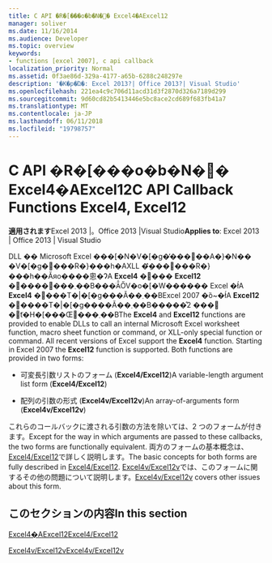 ```yaml
---
title: C API �R�[���o�b�N�֐� Excel4�AExcel12
manager: soliver
ms.date: 11/16/2014
ms.audience: Developer
ms.topic: overview
keywords:
- functions [excel 2007], c api callback
localization_priority: Normal
ms.assetid: 0f3ae86d-329a-4177-a65b-6288c248297e
description: '�K�p�Ώ�: Excel 2013?| Office 2013?| Visual Studio'
ms.openlocfilehash: 221ea4c9c706d11acd31d3f2870d326a7189d299
ms.sourcegitcommit: 9d60cd82b5413446e5bc8ace2cd689f683fb41a7
ms.translationtype: MT
ms.contentlocale: ja-JP
ms.lasthandoff: 06/11/2018
ms.locfileid: "19798757"
---
```

# <a name="c-api-callback-functions-excel4-excel12"></a><span data-ttu-id="4586b-104">C API �R�[���o�b�N�֐� Excel4�AExcel12</span><span class="sxs-lookup"><span data-stu-id="4586b-104">C API Callback Functions Excel4, Excel12</span></span>

<span data-ttu-id="4586b-105">**適用されます**Excel 2013 |。Office 2013 |Visual Studio</span><span class="sxs-lookup"><span data-stu-id="4586b-105">**Applies to**: Excel 2013 | Office 2013 | Visual Studio</span></span> 
  
<span data-ttu-id="4586b-p101">DLL �� Microsoft Excel ���[�N�V�[�g�̓���֐��A�}�N�� �V�[�g�֐���R�}���h�AXLL �݂̂̓���֐���R�}���h��Ăяo����悤�ɁA **Excel4** �֐��� **Excel12** �֐����񋟂���܂��B���ׂĂ̍ŐV�o�[�W������ Excel �ł́A **Excel4** �֐���T�|�[�g���Ă��܂��BExcel 2007 �ȍ~�ł́A **Excel12** �֐����T�|�[�g����Ă��܂��B�����̊֐��� 2 �̃t�H�[���Œ񋟂���܂��B</span><span class="sxs-lookup"><span data-stu-id="4586b-p101">The **Excel4** and **Excel12** functions are provided to enable DLLs to call an internal Microsoft Excel worksheet function, macro sheet function or command, or XLL-only special function or command. All recent versions of Excel support the **Excel4** function. Starting in Excel 2007 the **Excel12** function is supported. Both functions are provided in two forms:</span></span> 
  
- <span data-ttu-id="4586b-110">可変長引数リストのフォーム (**Excel4/Excel12**)</span><span class="sxs-lookup"><span data-stu-id="4586b-110">A variable-length argument list form (**Excel4/Excel12**)</span></span>
    
- <span data-ttu-id="4586b-111">配列の引数の形式 (**Excel4v/Excel12v**)</span><span class="sxs-lookup"><span data-stu-id="4586b-111">An array-of-arguments form (**Excel4v/Excel12v**)</span></span>
    
<span data-ttu-id="4586b-112">これらのコールバックに渡される引数の方法を除いては、2 つのフォームが付きます。</span><span class="sxs-lookup"><span data-stu-id="4586b-112">Except for the way in which arguments are passed to these callbacks, the two forms are functionally equivalent.</span></span> <span data-ttu-id="4586b-113">両方のフォームの基本概念は、 [Excel4/Excel12](excel4-excel12.md)で詳しく説明します。</span><span class="sxs-lookup"><span data-stu-id="4586b-113">The basic concepts for both forms are fully described in [Excel4/Excel12](excel4-excel12.md).</span></span> <span data-ttu-id="4586b-114">[Excel4v/Excel12v](excel4v-excel12v.md)では、このフォームに関するその他の問題について説明します。</span><span class="sxs-lookup"><span data-stu-id="4586b-114">[Excel4v/Excel12v](excel4v-excel12v.md) covers other issues about this form.</span></span> 
  
## <a name="in-this-section"></a><span data-ttu-id="4586b-115">このセクションの内容</span><span class="sxs-lookup"><span data-stu-id="4586b-115">In this section</span></span>

[<span data-ttu-id="4586b-116">Excel4�AExcel12</span><span class="sxs-lookup"><span data-stu-id="4586b-116">Excel4/Excel12</span></span>](excel4-excel12.md)
  
[<span data-ttu-id="4586b-117">Excel4v/Excel12v</span><span class="sxs-lookup"><span data-stu-id="4586b-117">Excel4v/Excel12v</span></span>](excel4v-excel12v.md)
  

